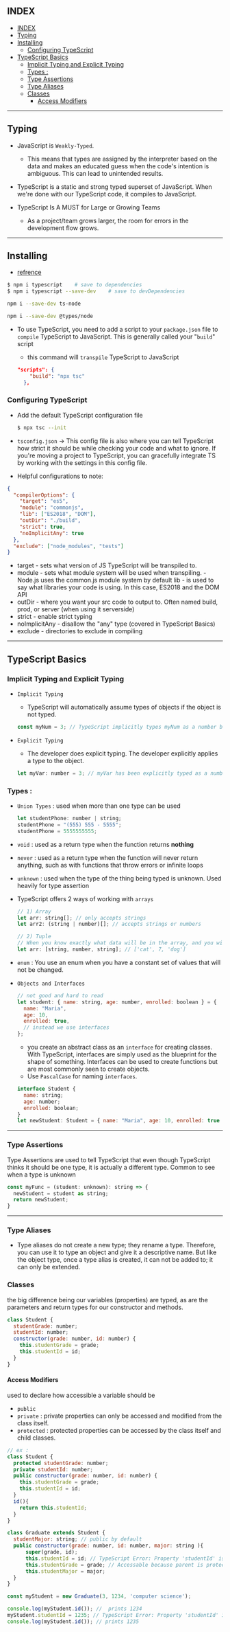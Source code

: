 ## INDEX

- [INDEX](#index)
- [Typing](#typing)
- [Installing](#installing)
  - [Configuring TypeScript](#configuring-typescript)
- [TypeScript Basics](#typescript-basics)
  - [Implicit Typing and Explicit Typing](#implicit-typing-and-explicit-typing)
  - [Types :](#types-)
  - [Type Assertions](#type-assertions)
  - [Type Aliases](#type-aliases)
  - [Classes](#classes)
    - [Access Modifiers](#access-modifiers)

---

## Typing

- JavaScript is `Weakly-Typed`.

  - This means that types are assigned by the interpreter based on the data and makes an educated guess when the code's intention is ambiguous. This can lead to unintended results.

- TypeScript is a static and strong typed superset of JavaScript. When we're done with our TypeScript code, it compiles to JavaScript.

- TypeScript Is A MUST for Large or Growing Teams

  - As a project/team grows larger, the room for errors in the development flow grows.

---

## Installing

- [refrence](https://classroom.udacity.com/nanodegrees/nd0067-fwd-t3/parts/cd0292/modules/c0ad589b-67b3-4791-931f-9b0fa8ac0ed3/lessons/f92490de-12fb-4c61-a74a-3889a4727954/concepts/061049c2-7fdf-4d69-868b-e51c64c7ceef)

```bash
$ npm i typescript    # save to dependencies
$ npm i typescript --save-dev    # save to devDependencies

npm i --save-dev ts-node

npm i --save-dev @types/node

```

- To use TypeScript, you need to add a script to your `package.json` file to `compile` TypeScript to JavaScript. This is generally called your "`build`" script

  - this command will `transpile` TypeScript to JavaScript

  ```json
  "scripts": {
      "build": "npx tsc"
    },
  ```

### Configuring TypeScript

- Add the default TypeScript configuration file

  ```bash
  $ npx tsc --init
  ```

- `tsconfig.json` -> This config file is also where you can tell TypeScript how strict it should be while checking your code and what to ignore. If you're moving a project to TypeScript, you can gracefully integrate TS by working with the settings in this config file.

- Helpful configurations to note:

```json
{
  "compilerOptions": {
    "target": "es5",
    "module": "commonjs",
    "lib": ["ES2018", "DOM"],
    "outDir": "./build",
    "strict": true,
    "noImplicitAny": true
  },
  "exclude": ["node_modules", "tests"]
}
```

- target - sets what version of JS TypeScript will be transpiled to.
- module - sets what module system will be used when transpiling. - Node.js uses the common.js module system by default
  lib - is used to say what libraries your code is using. In this case, ES2018 and the DOM API
- outDir - where you want your src code to output to. Often named build, prod, or server (when using it serverside)
- strict - enable strict typing
- noImplicitAny - disallow the "any" type (covered in TypeScript Basics)
- exclude - directories to exclude in compiling

---

## TypeScript Basics

### Implicit Typing and Explicit Typing

- `Implicit Typing`

  - TypeScript will automatically assume types of objects if the object is not typed.

  ```js
  const myNum = 3; // TypeScript implicitly types myNum as a number based on the variable
  ```

- `Explicit Typing`

  - The developer does explicit typing. The developer explicitly applies a type to the object.

  ```js
  let myVar: number = 3; // myVar has been explicitly typed as a number
  ```

### Types :

- `Union Types` : used when more than one type can be used

  ```js
  let studentPhone: number | string;
  studentPhone = "(555) 555 - 5555";
  studentPhone = 5555555555;
  ```

- `void` : used as a return type when the function returns **nothing**
- `never` : used as a return type when the function will never return anything, such as with functions that throw errors or infinite loops
- `unknown` : used when the type of the thing being typed is unknown. Used heavily for type assertion
- TypeScript offers 2 ways of working with `arrays`

  ```js
  // 1) Array
  let arr: string[]; // only accepts strings
  let arr2: (string | number)[]; // accepts strings or numbers

  // 2) Tuple
  // When you know exactly what data will be in the array, and you will not be adding to the array or modifying the type for any value
  let arr: [string, number, string]; // ['cat', 7, 'dog']
  ```

- `enum` : You use an enum when you have a constant set of values that will not be changed.
- `Objects and Interfaces`

  ```js
  // not good and hard to read
  let student: { name: string, age: number, enrolled: boolean } = {
    name: "Maria",
    age: 10,
    enrolled: true,
    // instead we use interfaces
  };
  ```

  - you create an abstract class as an `interface` for creating classes. With TypeScript, interfaces are simply used as the blueprint for the shape of something. Interfaces can be used to create functions but are most commonly seen to create objects.
  - Use `PascalCase` for naming `interfaces`.

  ```js
  interface Student {
    name: string;
    age: number;
    enrolled: boolean;
  }
  let newStudent: Student = { name: "Maria", age: 10, enrolled: true };
  ```

---

### Type Assertions

Type Assertions are used to tell TypeScript that even though TypeScript thinks it should be one type, it is actually a different type. Common to see when a type is unknown

```js
const myFunc = (student: unknown): string => {
  newStudent = student as string;
  return newStudent;
}
```

---

### Type Aliases

- Type aliases do not create a new type; they rename a type. Therefore, you can use it to type an object and give it a descriptive name. But like the object type, once a type alias is created, it can not be added to; it can only be extended.

### Classes

the big difference being our variables (properties) are typed, as are the parameters and return types for our constructor and methods.

```js
class Student {
  studentGrade: number;
  studentId: number;
  constructor(grade: number, id: number) {
    this.studentGrade = grade;
    this.studentId = id;
  }
}
```

#### Access Modifiers

used to declare how accessible a variable should be

- `public`
- `private` : private properties can only be accessed and modified from the class itself.
- `protected` : protected properties can be accessed by the class itself and child classes.

```js
// ex :
class Student {
  protected studentGrade: number;
  private studentId: number;
  public constructor(grade: number, id: number) {
    this.studentGrade = grade;
    this.studentId = id;
  }
  id(){
    return this.studentId;
  }
}

class Graduate extends Student {
  studentMajor: string; // public by default
  public constructor(grade: number, id: number, major: string ){
      super(grade, id);
      this.studentId = id; // TypeScript Error: Property 'studentId' is private and only accessible within class 'Student'.
      this.studentGrade = grade; // Accessable because parent is protected
      this.studentMajor = major;
  }
}

const myStudent = new Graduate(3, 1234, 'computer science');

console.log(myStudent.id()); //  prints 1234
myStudent.studentId = 1235; // TypeScript Error: Property 'studentId' is private and only accessible within class 'Student'.
console.log(myStudent.id()); // prints 1235
```

